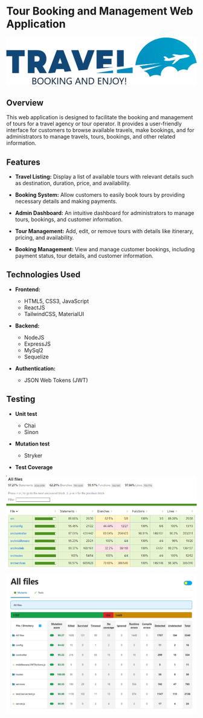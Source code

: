 # Tour Booking and Management Web Application

![Project Logo](./src/public/img/travellogo.png)

## Overview

This web application is designed to facilitate the booking and management of tours for a travel agency or tour operator. It provides a user-friendly interface for customers to browse available travels, make bookings, and for administrators to manage travels, tours, bookings, and other related information.

## Features

- **Travel Listing:** Display a list of available tours with relevant details such as destination, duration, price, and availability.

- **Booking System:** Allow customers to easily book tours by providing necessary details and making payments.

- **Admin Dashboard:** An intuitive dashboard for administrators to manage tours, bookings, and customer information.

- **Tour Management:** Add, edit, or remove tours with details like itinerary, pricing, and availability.

- **Booking Management:** View and manage customer bookings, including payment status, tour details, and customer information.


## Technologies Used

- **Frontend:**
  - HTML5, CSS3, JavaScript
  - ReactJS
  - TailwindCSS, MaterialUI

- **Backend:**
  - NodeJS
  - ExpressJS
  - MySql2
  - Sequelize

- **Authentication:**
  - JSON Web Tokens (JWT)
 
 
 ## Testing

- **Unit test**
  - Chai
  - Sinon
 
- **Mutation test**
  - Stryker
 
- **Test Coverage**

![Test Coverage](/src/public/img/testLab1UnitTest.png)

![Mutation Score](/src/public/img/testLab1MutationTest.png)


